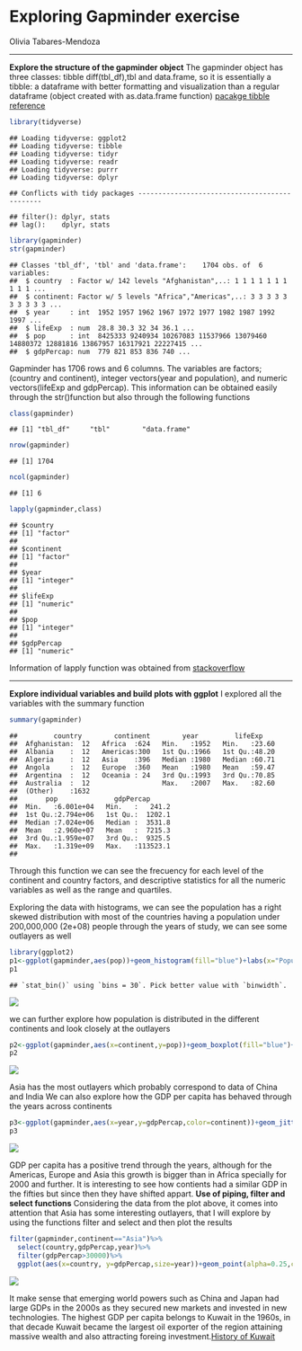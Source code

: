 Exploring Gapminder exercise
================
Olivia Tabares-Mendoza

------------------------------------------------------------------------

**Explore the structure of the gapminder object**
The gapminder object has three classes: tibble diff(tbl\_df),tbl and data.frame, so it is essentially a tibble: a dataframe with better formatting and visualization than a regular dataframe (object created with as.data.frame function) [pacakge tibble reference](https://cran.r-project.org/web/packages/tibble/tibble.pdf)

``` r
library(tidyverse)
```

    ## Loading tidyverse: ggplot2
    ## Loading tidyverse: tibble
    ## Loading tidyverse: tidyr
    ## Loading tidyverse: readr
    ## Loading tidyverse: purrr
    ## Loading tidyverse: dplyr

    ## Conflicts with tidy packages ----------------------------------------------

    ## filter(): dplyr, stats
    ## lag():    dplyr, stats

``` r
library(gapminder)
str(gapminder)
```

    ## Classes 'tbl_df', 'tbl' and 'data.frame':    1704 obs. of  6 variables:
    ##  $ country  : Factor w/ 142 levels "Afghanistan",..: 1 1 1 1 1 1 1 1 1 1 ...
    ##  $ continent: Factor w/ 5 levels "Africa","Americas",..: 3 3 3 3 3 3 3 3 3 3 ...
    ##  $ year     : int  1952 1957 1962 1967 1972 1977 1982 1987 1992 1997 ...
    ##  $ lifeExp  : num  28.8 30.3 32 34 36.1 ...
    ##  $ pop      : int  8425333 9240934 10267083 11537966 13079460 14880372 12881816 13867957 16317921 22227415 ...
    ##  $ gdpPercap: num  779 821 853 836 740 ...

Gapminder has 1706 rows and 6 columns. The variables are factors; (country and continent), integer vectors(year and population), and numeric vectors(lifeExp and gdpPercap).
This information can be obtained easily through the str()function but also through the following functions

``` r
class(gapminder)
```

    ## [1] "tbl_df"     "tbl"        "data.frame"

``` r
nrow(gapminder)
```

    ## [1] 1704

``` r
ncol(gapminder)
```

    ## [1] 6

``` r
lapply(gapminder,class)
```

    ## $country
    ## [1] "factor"
    ## 
    ## $continent
    ## [1] "factor"
    ## 
    ## $year
    ## [1] "integer"
    ## 
    ## $lifeExp
    ## [1] "numeric"
    ## 
    ## $pop
    ## [1] "integer"
    ## 
    ## $gdpPercap
    ## [1] "numeric"

Information of lapply function was obtained from [stackoverflow](https://stackoverflow.com/questions/10661159/how-do-i-get-the-classes-of-all-columns-in-a-data-frame)

------------------------------------------------------------------------

**Explore individual variables and build plots with ggplot**
I explored all the variables with the summary function

``` r
summary(gapminder)
```

    ##         country        continent        year         lifeExp     
    ##  Afghanistan:  12   Africa  :624   Min.   :1952   Min.   :23.60  
    ##  Albania    :  12   Americas:300   1st Qu.:1966   1st Qu.:48.20  
    ##  Algeria    :  12   Asia    :396   Median :1980   Median :60.71  
    ##  Angola     :  12   Europe  :360   Mean   :1980   Mean   :59.47  
    ##  Argentina  :  12   Oceania : 24   3rd Qu.:1993   3rd Qu.:70.85  
    ##  Australia  :  12                  Max.   :2007   Max.   :82.60  
    ##  (Other)    :1632                                                
    ##       pop              gdpPercap       
    ##  Min.   :6.001e+04   Min.   :   241.2  
    ##  1st Qu.:2.794e+06   1st Qu.:  1202.1  
    ##  Median :7.024e+06   Median :  3531.8  
    ##  Mean   :2.960e+07   Mean   :  7215.3  
    ##  3rd Qu.:1.959e+07   3rd Qu.:  9325.5  
    ##  Max.   :1.319e+09   Max.   :113523.1  
    ## 

Through this function we can see the frecuency for each level of the continent and country factors, and descriptive statistics for all the numeric variables as well as the range and quartiles.

Exploring the data with histograms, we can see the population has a right skewed distribution with most of the countries having a population under 200,000,000 (2e+08) people through the years of study, we can see some outlayers as well

``` r
library(ggplot2)
p1<-ggplot(gapminder,aes(pop))+geom_histogram(fill="blue")+labs(x="Population", y="Frecuency")
p1
```

    ## `stat_bin()` using `bins = 30`. Pick better value with `binwidth`.

![](hw02_gapminder_files/figure-markdown_github-ascii_identifiers/unnamed-chunk-4-1.png)

we can further explore how population is distributed in the different continents and look closely at the outlayers

``` r
p2<-ggplot(gapminder,aes(x=continent,y=pop))+geom_boxplot(fill="blue")+labs(x="Continent", y="Population")
p2
```

![](hw02_gapminder_files/figure-markdown_github-ascii_identifiers/unnamed-chunk-5-1.png)

Asia has the most outlayers which probably correspond to data of China and India
We can also explore how the GDP per capita has behaved through the years across continents

``` r
p3<-ggplot(gapminder,aes(x=year,y=gdpPercap,color=continent))+geom_jitter()+labs(x="Year", y="GDP per capita")
p3
```

![](hw02_gapminder_files/figure-markdown_github-ascii_identifiers/unnamed-chunk-6-1.png)

GDP per capita has a positive trend through the years, although for the Americas, Europe and Asia this growth is bigger than in Africa specially for 2000 and further. It is interesting to see how contients had a similar GDP in the fifties but since then they have shifted appart.
**Use of piping, filter and select functions**
Considering the data from the plot above, it comes into attention that Asia has some interesting outlayers, that I will explore by using the functions filter and select and then plot the results

``` r
filter(gapminder,continent=="Asia")%>%
  select(country,gdpPercap,year)%>%
  filter(gdpPercap>30000)%>%
  ggplot(aes(x=country, y=gdpPercap,size=year))+geom_point(alpha=0.25,color="blue")+labs(x="Country",y="GDP per capita")
```

![](hw02_gapminder_files/figure-markdown_github-ascii_identifiers/unnamed-chunk-7-1.png)

It make sense that emerging world powers such as China and Japan had large GDPs in the 2000s as they secured new markets and invested in new technologies. The highest GDP per capita belongs to Kuwait in the 1960s, in that decade Kuwait became the largest oil exporter of the region attaining massive wealth and also attracting foreing investment.[History of Kuwait](https://en.wikipedia.org/wiki/History_of_Kuwait)
